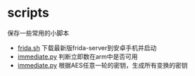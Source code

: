 # scripts
保存一些常用的小脚本

* [frida.sh](https://github.com/dearlancer/scripts/blob/master/shell/frida.sh) 下载最新版frida-server到安卓手机并启动
* [immediate.py](https://github.com/dearlancer/scripts/blob/master/python/immediate.py) 判断立即数在arm中是否可用
* [immediate.py](https://github.com/dearlancer/scripts/blob/master/python/aes_key_schedule.py) 根据AES任意一轮的密钥，生成所有变换的密钥
